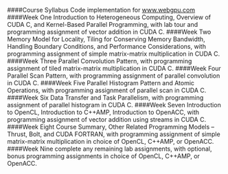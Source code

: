####Course Syllabus
Code implementation for www.webgpu.com
####Week One
Introduction to Heterogeneous Computing, Overview of CUDA C, and Kernel-Based Parallel Programming, with lab tour and programming assignment of vector addition in CUDA C.
####Week Two
Memory Model for Locality, Tiling for Conserving Memory Bandwidth, Handling Boundary Conditions, and Performance Considerations, with programming assignment of simple matrix-matrix multiplication in CUDA C.
####Week Three
Parallel Convolution Pattern, with programming assignment of tiled matrix-matrix multiplication in CUDA C.
####Week Four
Parallel Scan Pattern, with programming assignment of parallel convolution in CUDA C.
####Week Five
Parallel Histogram Pattern and Atomic Operations, with programming assignment of parallel scan in CUDA C.
####Week Six
Data Transfer and Task Parallelism, with programming assignment of parallel histogram in CUDA C.
####Week Seven
Introduction to OpenCL, Introduction to C++AMP, Introduction to OpenACC, with programming assignment of vector addition using streams in CUDA C.
####Week Eight
Course Summary, Other Related Programming Models –Thrust, Bolt, and CUDA FORTRAN, with programming assignment of simple matrix-matrix multiplication in choice of OpenCL, C++AMP, or OpenACC.
####Week Nine
complete any remaining lab assignments, with optional, bonus programming assignments in choice of OpenCL, C++AMP, or OpenACC.

